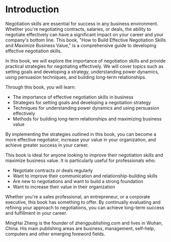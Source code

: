 # Introduction

Negotiation skills are essential for success in any business environment. Whether you're negotiating contracts, salaries, or deals, the ability to negotiate effectively can have a significant impact on your career and your company's bottom line. This book, "How to Build Effective Negotiation Skills and Maximize Business Value," is a comprehensive guide to developing effective negotiation skills.

In this book, we will explore the importance of negotiation skills and provide practical strategies for negotiating effectively. We will cover topics such as setting goals and developing a strategy, understanding power dynamics, using persuasion techniques, and building long-term relationships.

Through this book, you will learn:

* The importance of effective negotiation skills in business
* Strategies for setting goals and developing a negotiation strategy
* Techniques for understanding power dynamics and using persuasion effectively
* Methods for building long-term relationships and maximizing business value

By implementing the strategies outlined in this book, you can become a more effective negotiator, increase your value in your organization, and achieve greater success in your career.

This book is ideal for anyone looking to improve their negotiation skills and maximize business value. It is particularly useful for professionals who:

* Negotiate contracts or deals regularly
* Want to improve their communication and relationship-building skills
* Are new to negotiations and want to build a strong foundation
* Want to increase their value in their organization

Whether you're a sales professional, an entrepreneur, or a corporate executive, this book has something to offer. By continually evaluating and refining your approach to negotiations, you can achieve long-term success and fulfillment in your career.

MingHai Zheng is the founder of zhengpublishing.com and lives in Wuhan, China. His main publishing areas are business, management, self-help, computers and other emerging foreword fields.
